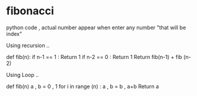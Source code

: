 fibonacci
=========

python code ,  actual number appear when enter any number "that will be index"

Using recursion ..

def fib(n):
  if n-1 == 1 : 
    Return 1
  if n-2 == 0 :
    Return 1
  Return fib(n-1) + fib (n-2)
  
  
Using Loop ..

def fib(n)
  a , b = 0 , 1
  for i in range (n) :
    a , b = b , a+b
  Return a  

